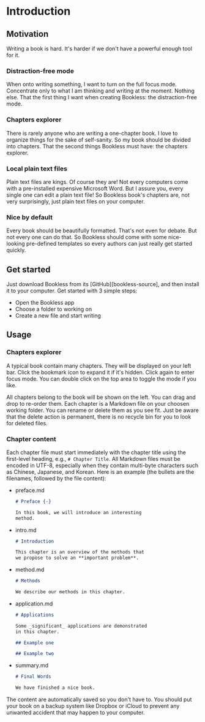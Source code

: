 # Introduction

## Motivation

Writing a book is hard. It's harder if we don't have a powerful enough tool for it.

### Distraction-free mode

When onto writing something, I want to turn on the full focus mode. Concentrate only to what I am thinking and writing at the moment. Nothing else. That the first thing I want when creating Bookless: the distraction-free mode.

### Chapters explorer

There is rarely anyone who are writing a one-chapter book. I love to organize things for the sake of self-sanity. So my book should be divided into chapters. That the second things Bookless must have: the chapters explorer.

### Local plain text files

Plain text files are kings. Of course they are! Not every computers come with a pre-installed expensive Microsoft Word. But I assure you, every single one can edit a plain text file! So Bookless book's chapters are, not very surprisingly, just plain text files on your computer.

### Nice by default

Every book should be beautifully formatted. That's not even for debate. But not every one can do that. So Bookless should come with some nice-looking pre-defined templates so every authors can just really get started quickly.

## Get started

Just download Bookless from its [GitHub][bookless-source], and then install it to your computer. Get started with 3 simple steps:

- Open the Bookless app
- Choose a folder to working on
- Create a new file and start writing

## Usage

### Chapters explorer

A typical book contain many chapters. They will be displayed on your left bar. Click the bookmark icon to expand it if it's hidden. Click again to enter focus mode. You can double click on the top area to toggle the mode if you like.

All chapters belong to the book will be shown on the left. You can drag and drop to re-order them. Each chapter is a Markdown file on your choosen working folder. You can rename or delete them as you see fit. Just be aware that the delete action is permanent, there is no recycle bin for you to look for deleted files.

### Chapter content

Each chapter file must start immediately with the chapter title using the first-level heading, e.g., `# Chapter Title`. All Markdown files must be encoded in UTF-8, especially when they contain multi-byte characters such as Chinese, Japanese, and Korean. Here is an example (the bullets are the filenames, followed by the file content):

- preface.md

    ```markdown
    # Preface {-}
    
    In this book, we will introduce an interesting
    method.
    ```

- intro.md

    ```markdown
    # Introduction
    
    This chapter is an overview of the methods that
    we propose to solve an **important problem**.
    ```

- method.md

    ```markdown
    # Methods
    
    We describe our methods in this chapter.
    ```

- application.md

    ```markdown
    # Applications
    
    Some _significant_ applications are demonstrated
    in this chapter.
    
    ## Example one
    
    ## Example two
    ```

- summary.md

    ```markdown
    # Final Words
    
    We have finished a nice book.
    ```

The content are automatically saved so you don't have to. You should put your book on a backup system like Dropbox or iCloud to prevent any unwanted accident that may happen to your computer.